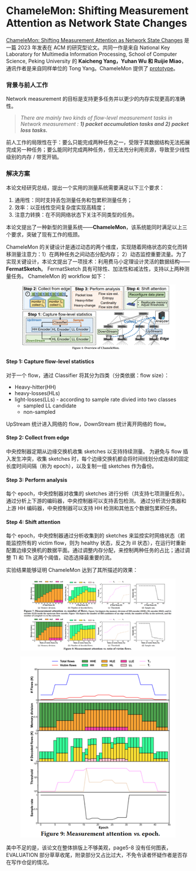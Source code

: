 # ChameleMon: Shifting Measurement Attention as Network State Changes

[ChameleMon: Shifting Measurement Attention as Network State Changes](https://dl.acm.org/doi/10.1145/3603269.3604850) 是一篇 2023 年发表在 ACM 的研究型论文。共同一作是来自 National Key Laboratory for Multimedia Information Processing, School of Computer Science, Peking University 的 **Kaicheng Yang，Yuhan Wu 和 Ruijie Miao**，通讯作者是来自同样单位的 Tong Yang。ChameleMon 提供了 [prototype](https://github.com/ChameleMoncode/ChameleMon)。

### 背景与前人工作

Network measurement 的目标是支持更多任务并以更少的内存实现更高的准确性。

> _There are mainly two kinds of flow-level measurement tasks in Network measurement : **1) packet accumulation tasks and 2) packet loss tasks.**_&#x20;

前人工作的局限性在于：要么只能完成两种任务之一，受限于其数据结构无法拓展完成另一种任务；要么能同时完成两种任务，但无法充分利用资源，导致至少线性级别的内存 / 带宽开销。

### 解决方案

本论文经研究总结，提出一个实用的测量系统需要满足以下三个要求：

1. 通用性：同时支持丢包测量任务和包累积测量任务；&#x20;
2. 效率：以亚线性空间复杂度实现高精度；&#x20;
3. 注意力转换：在不同网络状态下关注不同类型的任务。

本论文提出了一种新型的测量系统——**ChameleMon**，该系统能同时满足以上三个要求，突破了现有工作的瓶颈。

ChameleMon 的关键设计是通过动态的两个维度，实现随着网络状态的变化而转移测量注意力：1）在两种任务之间动态分配内存； 2）动态监控重要流量。为了实现关键设计，本论文提出了一项技术：利用费马小定理设计灵活的数据结构——**FermatSketch**。 FermatSketch 具有可除性、加法性和减法性，支持以上两种测量任务。 ChameleMon 的 workflow 如下：

<figure><img src="../../.gitbook/assets/image (25).png" alt=""><figcaption></figcaption></figure>

#### Step 1: Capture flow-level statistics

对于一个 flow，通过 Classifier 将其分为四类（分类依据：flow size）：

* Heavy-hitter(HH)
* heavy-losses(HLs)
* light-losses(LLs) - according to sample rate divied into two classes
  * sampled LL candidate
  * non-sampled

UpStream 统计进入网络的 flow，DownStream 统计离开网络的 flow。

#### Step 2: Collect from edge

中央控制器定期从边缘交换机收集 sketches 以支持持续测量。 为避免与 flow 插入发生冲突，收集 sketches 时，每个边缘交换机都会将时间线划分成连续的固定长度时间间隔（称为 epoch），以及复制一组 sketches 作为备份。&#x20;

#### Step 3: Perform analysis

每个 epoch，中央控制器对收集的 sketches 进行分析（共支持七项测量任务）。 通过分析上下游的编码器，中央控制器可以支持丢包检测。 通过分析流分类器和上游 HH 编码器，中央控制器可以支持 HH 检测和其他五个数据包累积任务。

#### Step 4: Shift attention

每个 epoch，中央控制器通过分析收集到的 sketches 来监控实时网络状态（若能监控所有的 victim flow，则为 healthy 状态，反之为 ill 状态），在运行时重新配置边缘交换机的数据平面。通过调整内存分配，来控制两种任务的占比；通过调整 Tl 和 Th 这两个阈值，动态选择最重要的流。

实验结果能够证明 ChameleMon 达到了其所描述的效果：

<figure><img src="../../.gitbook/assets/image (26).png" alt=""><figcaption></figcaption></figure>

<figure><img src="../../.gitbook/assets/image (27).png" alt=""><figcaption></figcaption></figure>

美中不足的是，该论文在整体排版上不够美观，page5-8 没有任何图表，EVALUATION 部分草草收尾，附录部分又占比过大，不免令读者怀疑作者是否存在写作仓促的情况。


